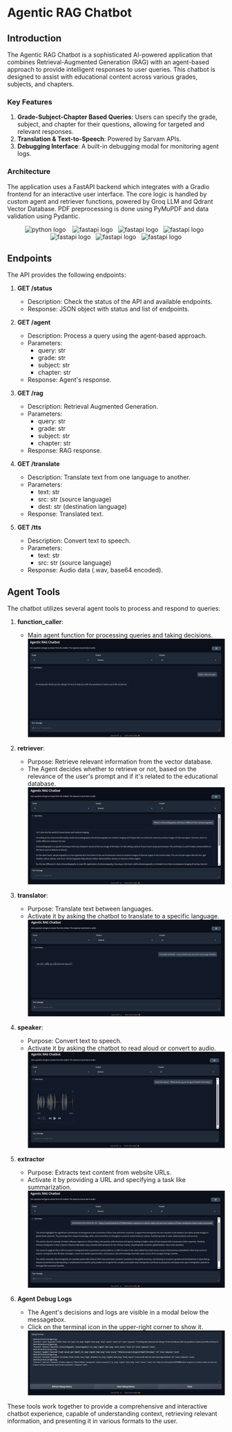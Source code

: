 # Agentic RAG Chatbot

## Introduction

The Agentic RAG Chatbot is a sophisticated AI-powered application that combines Retrieval-Augmented Generation (RAG) with an agent-based approach to provide intelligent responses to user queries. This chatbot is designed to assist with educational content across various grades, subjects, and chapters.

### Key Features

1. **Grade-Subject-Chapter Based Queries**: Users can specify the grade, subject, and chapter for their questions, allowing for targeted and relevant responses.
2. **Translation & Text-to-Speech**: Powered by Sarvam APIs.
3. **Debugging Interface**: A built-in debugging modal for monitoring agent logs.

### Architecture

The application uses a FastAPI backend which integrates with a Gradio frontend for an interactive user interface. The core logic is handled by custom agent and retriever functions, powered by Groq LLM and Qdrant Vector Database. PDF preprocessing is done using PyMuPDF and data validation using Pydantic.  

<div align="center">
 <img src="https://avatars.githubusercontent.com/u/1525981?s=200&v=4" height="40" width="43" alt="python logo"/> &nbsp;&nbsp;
<img src="https://avatars.githubusercontent.com/u/156354296?s=200&v=4" height="40" width="43" alt="fastapi logo"/>&nbsp;&nbsp;
<img src="https://avatars.githubusercontent.com/u/110818415?s=48&v=4" height="40" width="43" alt="fastapi logo"/>&nbsp;&nbsp;
<img src="https://avatars.githubusercontent.com/u/73504361?s=200&v=4" height="40" width="43" alt="fastapi logo"/>&nbsp;&nbsp;
<img src="https://avatars.githubusercontent.com/u/7464134?s=200&v=4" height="40" width="43" alt="fastapi logo"/>&nbsp;&nbsp;
<img src="https://avatars.githubusercontent.com/u/51063788?s=48&v=4" height="40" width="43" alt="fastapi logo"/>&nbsp;&nbsp;
<img src="https://avatars.githubusercontent.com/u/48152365?s=48&v=4" height="40" width="43" alt="fastapi logo"/>
</div>

## Endpoints

The API provides the following endpoints:

1. **GET /status**
   - Description: Check the status of the API and available endpoints.
   - Response: JSON object with status and list of endpoints.

2. **GET /agent**
   - Description: Process a query using the agent-based approach.
   - Parameters: 
     - query: str
     - grade: str
     - subject: str
     - chapter: str
   - Response: Agent's response.

3. **GET /rag**
   - Description: Retrieval Augmented Generation.
   - Parameters: 
     - query: str
     - grade: str
     - subject: str
     - chapter: str
   - Response: RAG response.

4. **GET /translate**
   - Description: Translate text from one language to another.
   - Parameters:
     - text: str
     - src: str (source language)
     - dest: str (destination language)
   - Response: Translated text.

5. **GET /tts**
   - Description: Convert text to speech.
   - Parameters:
     - text: str
     - src: str (source language)
   - Response: Audio data (.wav, base64 encoded).

## Agent Tools

The chatbot utilizes several agent tools to process and respond to queries:

1. **function_caller**:   
    - Main agent function for processing queries and taking decisions.
    ![Function Caller](https://raw.githubusercontent.com/omkar-334/agentic_rag/main/images/function_caller.png)

2. **retriever**: 
   - Purpose: Retrieve relevant information from the vector database.
   - The Agent decides whether to retrieve or not, based on the relevance of the user's prompt and if it's related to the educational database.
   ![Retriever](https://raw.githubusercontent.com/omkar-334/agentic_rag/main/images/retreiver.png)

3. **translator**: 
   - Purpose: Translate text between languages.
   - Activate it by asking the chatbot to translate to a specific language.
   ![Translator](https://raw.githubusercontent.com/omkar-334/agentic_rag/main/images/translator.png)

4. **speaker**: 
   - Purpose: Convert text to speech.
   - Activate it by asking the chatbot to read aloud or convert to audio.
   ![Speaker](https://raw.githubusercontent.com/omkar-334/agentic_rag/main/images/tts.png)

5. **extractor**
   - Purpose: Extracts text content from website URLs.
   - Activate it by providing a URL and specifying a task like summarization.
   ![Extractor](https://raw.githubusercontent.com/omkar-334/agentic_rag/main/images/extractor.png)

6. **Agent Debug Logs**
   - The Agent's decisions and logs are visible in a modal below the messagebox.
    - Click on the terminal icon in the upper-right corner to show it.
   ![Debug](https://raw.githubusercontent.com/omkar-334/agentic_rag/main/images/debuglog.png)

These tools work together to provide a comprehensive and interactive chatbot experience, capable of understanding context, retrieving relevant information, and presenting it in various formats to the user.
